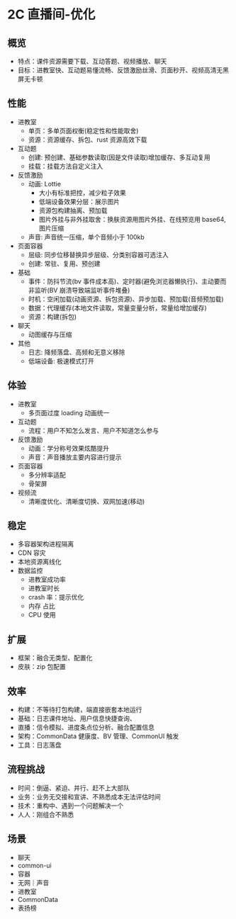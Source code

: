 # 2C 直播间-优化

## 概览

- 特点：课件资源需要下载、互动答题、视频播放、聊天
- 目标：进教室快、互动题易懂流畅、反馈激励丝滑、页面秒开、视频高清无黑屏无卡顿

## 性能

- 进教室
  - 单页：多单页面权衡(稳定性和性能取舍)
  - 资源：资源缓存、拆包、rust 资源高效下载
- 互动题
  - 创建: 预创建、基础参数读取(因是文件读取)增加缓存、多互动复用
  - 挂载：挂载方法自定义注入
- 反馈激励
  - 动画: Lottie 
    - 大小有标准把控，减少粒子效果
    - 低端设备效果分层：展示图片
    - 资源包构建抽离、预加载
    - 图片外挂与非外挂取舍：换肤资源用图片外挂、在线预览用 base64, 图片压缩
  - 声音: 声音统一压缩，单个音频小于 100kb
- 页面容器
  - 层级: 同步位移替换异步层级、分类别容器可选注入
  - 创建: 常驻、复用、预创建
- 基础
  - 事件：防抖节流(bv 事件成本高)、定时器(避免浏览器懒执行)、主动要而非监听(BV 崩溃导致端监听事件堆叠)
  - 时机：空闲加载(动画资源、拆包资源)、异步加载、预加载(音频预加载)
  - 数据：代理缓存(本地文件读取，常量变量分析，常量给增加缓存)
  - 资源：构建(拆包)
- 聊天
  - 动图缓存与压缩
- 其他
  - 日志: 降频落盘、高频和无意义移除
  - 低端设备: 极速模式打开

## 体验
- 进教室
  - 多页面过度 loading 动画统一
- 互动题
  - 流程：用户不知怎么发言、用户不知道怎么参与
- 反馈激励
  - 动画：学分称号效果炫酷提升
  - 声音：声音播放主要内容进行提示
- 页面容器
  - 多分辨率适配
  - 骨架屏
- 视频流
  - 清晰度优化、清晰度切换、双网加速(移动)

## 稳定

- 多容器架构进程隔离
- CDN 容灾
- 本地资源离线化
- 数据监控
  - 进教室成功率
  - 进教室时长
  - crash 率：提示优化
  - 内存 占比
  - CPU 使用

## 扩展

- 框架：融合无类型、配置化
- 皮肤：zip 包配置

## 效率

- 构建：不等待打包构建，端直接嵌套本地运行
- 基础：日志课件地址、用户信息快捷查询、
- 直播：信令模拟、进度条点位分析、融合配置信息
- 架构：CommonData 健康度、BV 管理、CommonUI 触发
- 工具：日志落盘

## 流程挑战
- 时间：倒逼、紧迫、并行、赶不上大部队
- 业务：业务无交接和宣讲、不熟悉成本无法评估时间
- 技术：重构中、遇到一个问题解决一个
- 人人：刚组合不熟悉

## 场景
- 聊天
- common-ui
- 容器
- 无网｜声音
- 进教室
- CommonData
- 表扬榜
